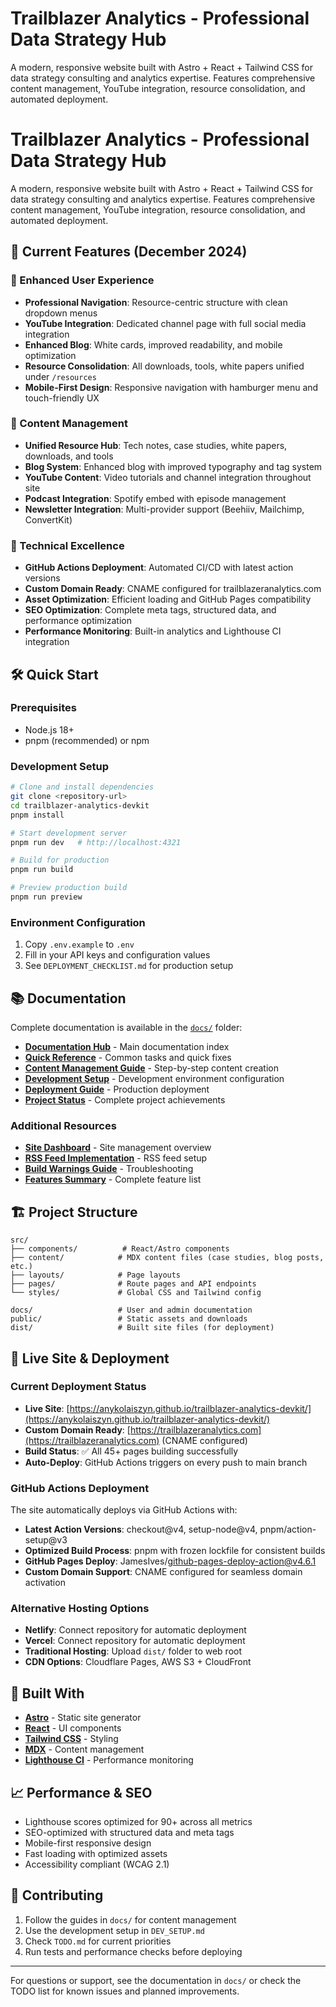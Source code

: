 # Trailblazer Analytics - Professional Data Strategy Hub

A modern, responsive website built with Astro + React + Tailwind CSS for data strategy consulting and analytics expertise. Features comprehensive content management, YouTube integration, resource consolidation, and automated deployment.

# Trailblazer Analytics - Professional Data Strategy Hub

A modern, responsive website built with Astro + React + Tailwind CSS for data strategy consulting and analytics expertise. Features comprehensive content management, YouTube integration, resource consolidation, and automated deployment.

## 🚀 Current Features (December 2024)

### 🎨 Enhanced User Experience

- **Professional Navigation**: Resource-centric structure with clean dropdown menus
- **YouTube Integration**: Dedicated channel page with full social media integration
- **Enhanced Blog**: White cards, improved readability, and mobile optimization
- **Resource Consolidation**: All downloads, tools, white papers unified under `/resources`
- **Mobile-First Design**: Responsive navigation with hamburger menu and touch-friendly UX

### 📱 Content Management

- **Unified Resource Hub**: Tech notes, case studies, white papers, downloads, and tools
- **Blog System**: Enhanced blog with improved typography and tag system
- **YouTube Content**: Video tutorials and channel integration throughout site
- **Podcast Integration**: Spotify embed with episode management
- **Newsletter Integration**: Multi-provider support (Beehiiv, Mailchimp, ConvertKit)

### 🚀 Technical Excellence

- **GitHub Actions Deployment**: Automated CI/CD with latest action versions
- **Custom Domain Ready**: CNAME configured for trailblazeranalytics.com
- **Asset Optimization**: Efficient loading and GitHub Pages compatibility
- **SEO Optimization**: Complete meta tags, structured data, and performance optimization
- **Performance Monitoring**: Built-in analytics and Lighthouse CI integration

## 🛠️ Quick Start

### Prerequisites

- Node.js 18+
- pnpm (recommended) or npm

### Development Setup

```bash
# Clone and install dependencies
git clone <repository-url>
cd trailblazer-analytics-devkit
pnpm install

# Start development server
pnpm run dev   # http://localhost:4321

# Build for production
pnpm run build

# Preview production build
pnpm run preview
```

### Environment Configuration
1. Copy `.env.example` to `.env`
2. Fill in your API keys and configuration values
3. See `DEPLOYMENT_CHECKLIST.md` for production setup

## 📚 Documentation

Complete documentation is available in the [`docs/`](./docs/) folder:

- **[Documentation Hub](./docs/README.md)** - Main documentation index
- **[Quick Reference](./docs/QUICK_REFERENCE.md)** - Common tasks and quick fixes
- **[Content Management Guide](./docs/CONTENT_MANAGEMENT_GUIDE.md)** - Step-by-step content creation
- **[Development Setup](./docs/DEV_SETUP.md)** - Development environment configuration
- **[Deployment Guide](./docs/GITHUB_PAGES_DEPLOYMENT.md)** - Production deployment
- **[Project Status](./docs/PROJECT_COMPLETE.md)** - Complete project achievements

### Additional Resources

- **[Site Dashboard](./docs/SITE_DASHBOARD.md)** - Site management overview
- **[RSS Feed Implementation](./docs/RSS_FEED_IMPLEMENTATION.md)** - RSS feed setup
- **[Build Warnings Guide](./docs/BUILD_WARNINGS.md)** - Troubleshooting
- **[Features Summary](./docs/FEATURES_SUMMARY.md)** - Complete feature list

## 🏗️ Project Structure

```
src/
├── components/          # React/Astro components
├── content/            # MDX content files (case studies, blog posts, etc.)
├── layouts/            # Page layouts
├── pages/              # Route pages and API endpoints
└── styles/             # Global CSS and Tailwind config

docs/                   # User and admin documentation
public/                 # Static assets and downloads
dist/                   # Built site files (for deployment)
```

## 🚀 Live Site & Deployment

### Current Deployment Status
- **Live Site**: [https://anykolaiszyn.github.io/trailblazer-analytics-devkit/](https://anykolaiszyn.github.io/trailblazer-analytics-devkit/)
- **Custom Domain Ready**: [https://trailblazeranalytics.com](https://trailblazeranalytics.com) (CNAME configured)
- **Build Status**: ✅ All 45+ pages building successfully
- **Auto-Deploy**: GitHub Actions triggers on every push to main branch

### GitHub Actions Deployment
The site automatically deploys via GitHub Actions with:
- **Latest Action Versions**: checkout@v4, setup-node@v4, pnpm/action-setup@v3
- **Optimized Build Process**: pnpm with frozen lockfile for consistent builds
- **GitHub Pages Deploy**: JamesIves/github-pages-deploy-action@v4.6.1
- **Custom Domain Support**: CNAME configured for seamless domain activation

### Alternative Hosting Options
- **Netlify**: Connect repository for automatic deployment
- **Vercel**: Connect repository for automatic deployment  
- **Traditional Hosting**: Upload `dist/` folder to web root
- **CDN Options**: Cloudflare Pages, AWS S3 + CloudFront

## 🔧 Built With

- **[Astro](https://astro.build/)** - Static site generator
- **[React](https://reactjs.org/)** - UI components
- **[Tailwind CSS](https://tailwindcss.com/)** - Styling
- **[MDX](https://mdxjs.com/)** - Content management
- **[Lighthouse CI](https://github.com/GoogleChrome/lighthouse-ci)** - Performance monitoring

## 📈 Performance & SEO

- Lighthouse scores optimized for 90+ across all metrics
- SEO-optimized with structured data and meta tags
- Mobile-first responsive design
- Fast loading with optimized assets
- Accessibility compliant (WCAG 2.1)

## 🤝 Contributing

1. Follow the guides in `docs/` for content management
2. Use the development setup in `DEV_SETUP.md`
3. Check `TODO.md` for current priorities
4. Run tests and performance checks before deploying

---

For questions or support, see the documentation in `docs/` or check the TODO list for known issues and planned improvements.
